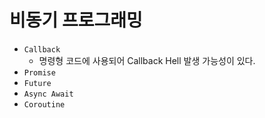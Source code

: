 

# 비동기 프로그래밍
- `Callback`
  - 명령형 코드에 사용되어 Callback Hell 발생 가능성이 있다.
- `Promise`
- `Future`
- `Async Await`
- `Coroutine`